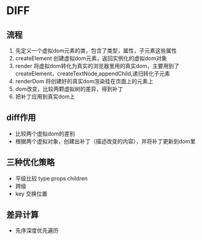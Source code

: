 # DIFF

## 流程

1. 先定义一个虚拟dom元素的类，包含了类型，属性，子元素这些属性
2. createElement 创建虚拟dom元素，返回实例化的虚拟dom对象
3. render 将虚拟dom转化为真实的浏览器里用的真实dom，主要用到了createElement，createTextNode,appendChild,递归转化子元素
4. renderDom 将创建好的真实dom渲染挂在页面上的元素上
5. dom改变，比较两颗虚拟树的差异，得到补丁
6. 把补丁应用到真实dom上

## diff作用

- 比较两个虚拟dom的差别
- 根据两个虚拟对象，创建出补丁（描述改变的内容），并将补丁更新到dom里

## 三种优化策略

- 平级比较 type props children
- 跨级
- key 交换位置

## 差异计算

- 先序深度优先遍历